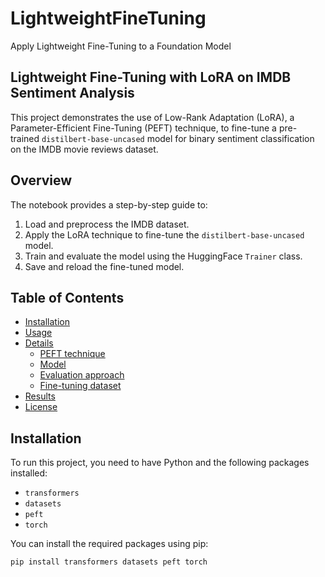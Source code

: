 # LightweightFineTuning
Apply Lightweight Fine-Tuning to a Foundation Model
## Lightweight Fine-Tuning with LoRA on IMDB Sentiment Analysis

This project demonstrates the use of Low-Rank Adaptation (LoRA), a Parameter-Efficient Fine-Tuning (PEFT) technique, to fine-tune a pre-trained `distilbert-base-uncased` model for binary sentiment classification on the IMDB movie reviews dataset. 

## Overview

The notebook provides a step-by-step guide to:
1. Load and preprocess the IMDB dataset.
2. Apply the LoRA technique to fine-tune the `distilbert-base-uncased` model.
3. Train and evaluate the model using the HuggingFace `Trainer` class.
4. Save and reload the fine-tuned model.

## Table of Contents

- [Installation](#installation)
- [Usage](#usage)
- [Details](#details)
  - [PEFT technique](#peft-technique)
  - [Model](#model)
  - [Evaluation approach](#evaluation-approach)
  - [Fine-tuning dataset](#fine-tuning-dataset)
- [Results](#results)
- [License](#license)

## Installation

To run this project, you need to have Python and the following packages installed:

- `transformers`
- `datasets`
- `peft`
- `torch`

You can install the required packages using pip:

```bash
pip install transformers datasets peft torch
